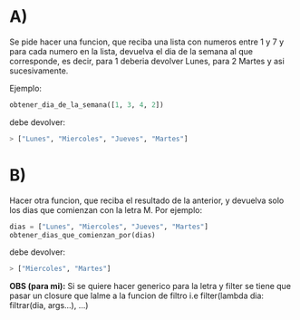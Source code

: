 # A)

Se pide hacer una funcion, que reciba una lista con numeros entre 1 y 7 y para cada numero en la lista, devuelva el dia de la semana al que corresponde, es decir, para 1 deberia devolver Lunes, para 2 Martes y asi sucesivamente.

Ejemplo: 

```py
obtener_dia_de_la_semana([1, 3, 4, 2])
```

debe devolver: 

```py
> ["Lunes", "Miercoles", "Jueves", "Martes"]
```

# B)

Hacer otra funcion, que reciba el resultado de la anterior, y devuelva solo los dias que comienzan con la letra M. Por ejemplo:

```py
dias = ["Lunes", "Miercoles", "Jueves", "Martes"]
obtener_dias_que_comienzan_por(dias)
```

debe devolver: 

```py
> ["Miercoles", "Martes"]
```

**OBS (para mi):** Si se quiere hacer generico para la letra y filter se tiene que pasar un closure que lalme a la funcion de filtro i.e filter(lambda dia: filtrar(dia, args...), ...)